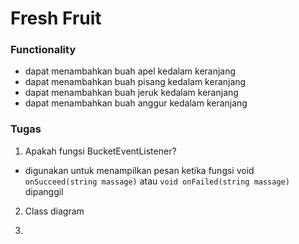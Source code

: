 ﻿# Fresh Fruit
 
 ### Functionality
- dapat menambahkan buah apel kedalam keranjang
- dapat menambahkan buah pisang kedalam keranjang
- dapat menambahkan buah jeruk kedalam keranjang
- dapat menambahkan buah anggur kedalam keranjang

### Tugas
1. Apakah fungsi BucketEventListener?
- digunakan untuk menampilkan pesan ketika fungsi void ```onSucceed(string massage)``` atau ```void onFailed(string massage)``` dipanggil

2. Class diagram


3. 
